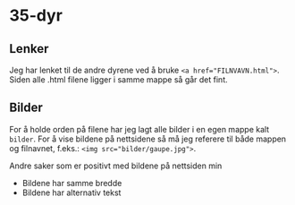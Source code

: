 # 35-dyr

## Lenker
Jeg har lenket til de andre dyrene ved å bruke `<a href="FILNVAVN.html">`. Siden alle .html filene ligger i samme mappe så går det fint.

## Bilder
For å holde orden på filene har jeg lagt alle bilder i en egen mappe kalt `bilder`. For å vise bildene på nettsidene så må jeg referere til både mappen og filnavnet, f.eks.: `<img src="bilder/gaupe.jpg">`. 

Andre saker som er positivt med bildene på nettsiden min

- Bildene har samme bredde
- Bildene har alternativ tekst
